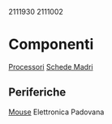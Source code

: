 2111930
2111002
# Componenti
[Processori](processori.md)
[Schede Madri](schede_madri.md)
## Periferiche
[Mouse](periferiche/mouse.md)
Elettronica Padovana
